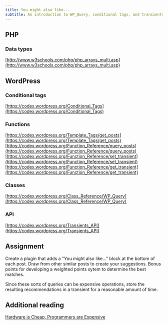 ```yaml
---
title: You might also like...
subtitle: An introduction to WP_Query, conditional tags, and transients.
---
```

## PHP

### Data types
[http://www.w3schools.com/php/php_arrays_multi.asp](http://www.w3schools.com/php/php_arrays_multi.asp)

## WordPress

### Conditional tags
[https://codex.wordpress.org/Conditional_Tags](https://codex.wordpress.org/Conditional_Tags)

### Functions
[https://codex.wordpress.org/Template_Tags/get_posts](https://codex.wordpress.org/Template_Tags/get_posts)
[https://codex.wordpress.org/Function_Reference/query_posts](https://codex.wordpress.org/Function_Reference/query_posts)
[https://codex.wordpress.org/Function_Reference/set_transient](https://codex.wordpress.org/Function_Reference/set_transient)
[https://codex.wordpress.org/Function_Reference/get_transient](https://codex.wordpress.org/Function_Reference/get_transient)

### Classes
[https://codex.wordpress.org/Class_Reference/WP_Query](https://codex.wordpress.org/Class_Reference/WP_Query)

### API
[https://codex.wordpress.org/Transients_API](https://codex.wordpress.org/Transients_API)

## Assignment

Create a plugin that adds a "You might also like..." block at the bottom of each post. Draw from other similar posts to create your suggestions. Bonus points for developing a weighted points sytem to determine the best matches.

Since these sorts of queries can be expensive operations, store the resulting recommendations in a transient for a reasonable amount of time.

## Additional reading
[Hardware is Cheap, Programmers are Expensive](http://blog.codinghorror.com/hardware-is-cheap-programmers-are-expensive/)
